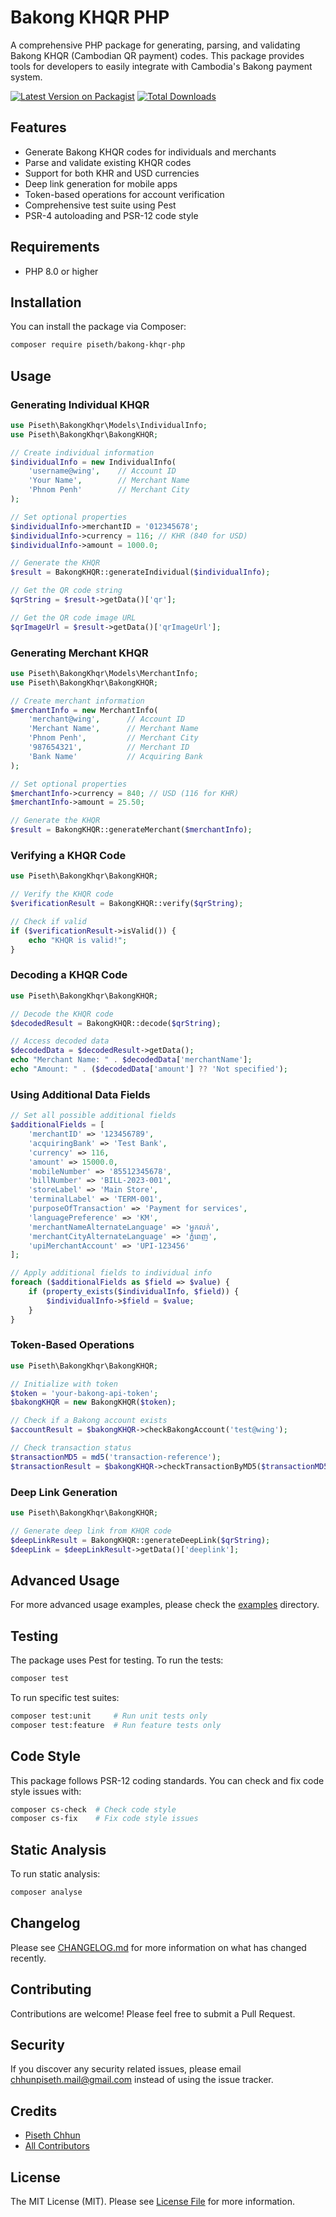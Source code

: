 # Bakong KHQR PHP

A comprehensive PHP package for generating, parsing, and validating Bakong KHQR (Cambodian QR payment) codes. This package provides tools for developers to easily integrate with Cambodia's Bakong payment system.

[![Latest Version on Packagist](https://img.shields.io/packagist/v/piseth/bakong-khqr-php.svg?style=flat-square)](https://packagist.org/packages/piseth/bakong-khqr-php)
[![Total Downloads](https://img.shields.io/packagist/dt/piseth/bakong-khqr-php.svg?style=flat-square)](https://packagist.org/packages/piseth/bakong-khqr-php)

## Features

- Generate Bakong KHQR codes for individuals and merchants
- Parse and validate existing KHQR codes
- Support for both KHR and USD currencies
- Deep link generation for mobile apps
- Token-based operations for account verification
- Comprehensive test suite using Pest
- PSR-4 autoloading and PSR-12 code style

## Requirements

- PHP 8.0 or higher

## Installation

You can install the package via Composer:

```bash
composer require piseth/bakong-khqr-php
```

## Usage

### Generating Individual KHQR

```php
use Piseth\BakongKhqr\Models\IndividualInfo;
use Piseth\BakongKhqr\BakongKHQR;

// Create individual information
$individualInfo = new IndividualInfo(
    'username@wing',    // Account ID
    'Your Name',        // Merchant Name
    'Phnom Penh'        // Merchant City
);

// Set optional properties
$individualInfo->merchantID = '012345678';
$individualInfo->currency = 116; // KHR (840 for USD)
$individualInfo->amount = 1000.0;

// Generate the KHQR
$result = BakongKHQR::generateIndividual($individualInfo);

// Get the QR code string
$qrString = $result->getData()['qr'];

// Get the QR code image URL
$qrImageUrl = $result->getData()['qrImageUrl'];
```

### Generating Merchant KHQR

```php
use Piseth\BakongKhqr\Models\MerchantInfo;
use Piseth\BakongKhqr\BakongKHQR;

// Create merchant information
$merchantInfo = new MerchantInfo(
    'merchant@wing',      // Account ID
    'Merchant Name',      // Merchant Name
    'Phnom Penh',         // Merchant City
    '987654321',          // Merchant ID
    'Bank Name'           // Acquiring Bank
);

// Set optional properties
$merchantInfo->currency = 840; // USD (116 for KHR)
$merchantInfo->amount = 25.50;

// Generate the KHQR
$result = BakongKHQR::generateMerchant($merchantInfo);
```

### Verifying a KHQR Code

```php
use Piseth\BakongKhqr\BakongKHQR;

// Verify the KHQR code
$verificationResult = BakongKHQR::verify($qrString);

// Check if valid
if ($verificationResult->isValid()) {
    echo "KHQR is valid!";
}
```

### Decoding a KHQR Code

```php
use Piseth\BakongKhqr\BakongKHQR;

// Decode the KHQR code
$decodedResult = BakongKHQR::decode($qrString);

// Access decoded data
$decodedData = $decodedResult->getData();
echo "Merchant Name: " . $decodedData['merchantName'];
echo "Amount: " . ($decodedData['amount'] ?? 'Not specified');
```

### Using Additional Data Fields

```php
// Set all possible additional fields
$additionalFields = [
    'merchantID' => '123456789',
    'acquiringBank' => 'Test Bank',
    'currency' => 116,
    'amount' => 15000.0,
    'mobileNumber' => '85512345678',
    'billNumber' => 'BILL-2023-001',
    'storeLabel' => 'Main Store',
    'terminalLabel' => 'TERM-001',
    'purposeOfTransaction' => 'Payment for services',
    'languagePreference' => 'KM',
    'merchantNameAlternateLanguage' => 'អ្នកលក់',
    'merchantCityAlternateLanguage' => 'ភ្នំពេញ',
    'upiMerchantAccount' => 'UPI-123456'
];

// Apply additional fields to individual info
foreach ($additionalFields as $field => $value) {
    if (property_exists($individualInfo, $field)) {
        $individualInfo->$field = $value;
    }
}
```

### Token-Based Operations

```php
use Piseth\BakongKhqr\BakongKHQR;

// Initialize with token
$token = 'your-bakong-api-token';
$bakongKHQR = new BakongKHQR($token);

// Check if a Bakong account exists
$accountResult = $bakongKHQR->checkBakongAccount('test@wing');

// Check transaction status
$transactionMD5 = md5('transaction-reference');
$transactionResult = $bakongKHQR->checkTransactionByMD5($transactionMD5);
```

### Deep Link Generation

```php
use Piseth\BakongKhqr\BakongKHQR;

// Generate deep link from KHQR code
$deepLinkResult = BakongKHQR::generateDeepLink($qrString);
$deepLink = $deepLinkResult->getData()['deeplink'];
```

## Advanced Usage

For more advanced usage examples, please check the [examples](./examples) directory.

## Testing

The package uses Pest for testing. To run the tests:

```bash
composer test
```

To run specific test suites:

```bash
composer test:unit     # Run unit tests only
composer test:feature  # Run feature tests only
```

## Code Style

This package follows PSR-12 coding standards. You can check and fix code style issues with:

```bash
composer cs-check  # Check code style
composer cs-fix    # Fix code style issues
```

## Static Analysis

To run static analysis:

```bash
composer analyse
```

## Changelog

Please see [CHANGELOG.md](CHANGELOG.md) for more information on what has changed recently.

## Contributing

Contributions are welcome! Please feel free to submit a Pull Request.

## Security

If you discover any security related issues, please email chhunpiseth.mail@gmail.com instead of using the issue tracker.

## Credits

- [Piseth Chhun](https://github.com/pisethx)
- [All Contributors](../../contributors)

## License

The MIT License (MIT). Please see [License File](LICENSE) for more information.
